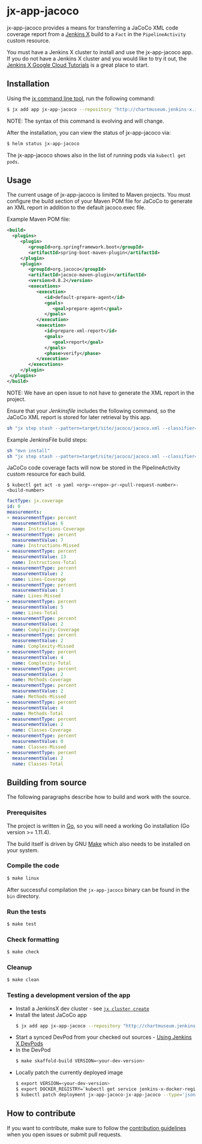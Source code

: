 # jx-app-jacoco

jx-app-jacoco provides a means for transferring a JaCoCo XML code coverage report from a [Jenkins X](https://jenkins-x.github.io/jenkins-x-website/) build to a `Fact` in the `PipelineActivity` custom resource.

You must have a Jenkins X cluster to install and use the jx-app-jacoco app.
If you do not have a Jenkins X cluster and you would like to try it out, the [Jenkins X Google Cloud Tutorials](https://jenkins-x.io/getting-started/tutorials/) is a great place to start.

## Installation

Using the [jx command line tool](https://jenkins-x.io/getting-started/install/), run the following command:

```bash
$ jx add app jx-app-jacoco --repository "http://chartmuseum.jenkins-x.io"
```

NOTE: The syntax of this command is evolving and will change.

After the installation, you can view the status of jx-app-jacoco via:

```bash
$ helm status jx-app-jacoco
```

The jx-app-jacoco shows also in the list of running pods via `kubectl get pods`.
                                                                                                        

## Usage

The current usage of jx-app-jacoco is limited to Maven projects.
You must configure the build section of your Maven POM file for JaCoCo to generate an XML report in addition to the default jacoco.exec file.

Example Maven POM file:

```xml
<build>
  <plugins>
     <plugin>
        <groupId>org.springframework.boot</groupId>
        <artifactId>spring-boot-maven-plugin</artifactId>
     </plugin>
     <plugin>
        <groupId>org.jacoco</groupId>
        <artifactId>jacoco-maven-plugin</artifactId>
        <version>0.8.2</version>
        <executions>
           <execution>
              <id>default-prepare-agent</id>
              <goals>
                 <goal>prepare-agent</goal>
              </goals>
           </execution>
           <execution>
              <id>prepare-xml-report</id>
              <goals>
                 <goal>report</goal>
              </goals>
              <phase>verify</phase>
           </execution>
        </executions>
     </plugin>
 </plugins>
</build>
```
NOTE: We have an open issue to not have to generate the XML report in the project.

Ensure that your _Jenkinsfile_ includes the following command, so the JaCoCo XML report is stored for later retrieval by this app.

```bash
sh "jx step stash --pattern=target/site/jacoco/jacoco.xml --classifier=jacoco"
```

Example JenkinsFile build steps:

```bash
sh "mvn install"
sh "jx step stash --pattern=target/site/jacoco/jacoco.xml --classifier=jacoco"
```

JaCoCo code coverage facts will now be stored in the PipelineActivity custom resource for each build.

```
$ kubectl get act -o yaml <org>-<repo>-pr-<pull-request-number>-<build-number>
```

```yaml
factType: jx.coverage
id: 0
measurements:
- measurementType: percent
  measurementValue: 6
  name: Instructions-Coverage
- measurementType: percent
  measurementValue: 7
  name: Instructions-Missed
- measurementType: percent
  measurementValue: 13
  name: Instructions-Total
- measurementType: percent
  measurementValue: 2
  name: Lines-Coverage
- measurementType: percent
  measurementValue: 3
  name: Lines-Missed
- measurementType: percent
  measurementValue: 5
  name: Lines-Total
- measurementType: percent
  measurementValue: 2
  name: Complexity-Coverage
- measurementType: percent
  measurementValue: 2
  name: Complexity-Missed
- measurementType: percent
  measurementValue: 4
  name: Complexity-Total
- measurementType: percent
  measurementValue: 2
  name: Methods-Coverage
- measurementType: percent
  measurementValue: 2
  name: Methods-Missed
- measurementType: percent
  measurementValue: 4
  name: Methods-Total
- measurementType: percent
  measurementValue: 2
  name: Classes-Coverage
- measurementType: percent
  measurementValue: 0
  name: Classes-Missed
- measurementType: percent
  measurementValue: 2
  name: Classes-Total
```

## Building from source

The following paragraphs describe how to build and work with the source.

### Prerequisites

The project is written in [Go](https://golang.org/), so you will need a working Go installation (Go version >= 1.11.4).

The build itself is driven by GNU [Make](https://www.gnu.org/software/make/) which also needs to be installed on your system.

### Compile the code

```bash
$ make linux
```

After successful compilation the `jx-app-jacoco` binary can be found in the `bin` directory.

### Run the tests

```bash   
$ make test
```

### Check formatting

```bash   
$ make check
```

### Cleanup

```bash   
$ make clean
```

### Testing a development version of the app

* Install a JenkinsX dev cluster - see [`jx cluster create`](https://jenkins-x.io/getting-started/install/)
* Install the latest JaCoCo app 
   ```bash
   $ jx add app jx-app-jacoco --repository "http://chartmuseum.jenkins-x.io"
   ```
* Start a synced DevPod from your checked out sources - [Using Jenkins X DevPods](https://jenkins.io/blog/2018/06/21/jenkins-x-devpods/)
* In the DevPod
   ```bash
   $ make skaffold-build VERSION=<your-dev-version>
   ```
* Locally patch the currently deployed image
   ```bash
   $ export VERSION=<your-dev-version>
   $ export DOCKER_REGISTRY=`kubectl get service jenkins-x-docker-registry -o go-template --template="{{.spec.clusterIP}}"`:5000
   $ kubectl patch deployment jx-app-jacoco-jx-app-jacoco --type='json' -p='[{"op": "replace", "path": "/spec/template/spec/containers/0/image", "value":"'$DOCKER_REGISTRY'/jenkins-x-apps/jx-app-jacoco:'$VERSION'"}]'
   ```

## How to contribute

If you want to contribute, make sure to follow the [contribution guidelines](./CONTRIBUTING.md) when you open issues or submit pull requests.
